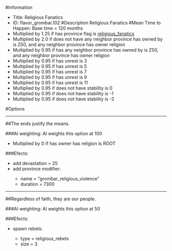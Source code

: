 #Information
 - Title: Religious Fanatics
 - ID: flavor_grombar.102
#Description
Religious Fanatics
#Mean Time to Happen:
Base time = 120 months
 - Multiplied by 1.25 if has province flag is [religious_fanatics](../flags/religious_fanatics.md)
 - Multiplied by 2.0 if does not have any neighbor province has owned by is Z50, and any neighbor province has owner religion
 - Multiplied by 0.95 if has any neighbor province has owned by is Z50, and any neighbor province has owner religion
 - Multiplied by 0.95 if has unrest is 3
 - Multiplied by 0.95 if has unrest is 5
 - Multiplied by 0.95 if has unrest is 7
 - Multiplied by 0.95 if has unrest is 9
 - Multiplied by 0.95 if has unrest is 11
 - Multiplied by 0.95 if does not have stability is 0
 - Multiplied by 0.95 if does not have stability is -1
 - Multiplied by 0.95 if does not have stability is -2

#Options

___
##The ends justify the means.

###AI weighting:
AI weights this option at 100
 - Multiplied by 0 if has owner has religion is ROOT


###Efects:<ul><li>add devastation = 25</li><li>add province modifier:</li><ul><li>name = "grombar_religious_violence"</li><li>duration = 7300</li></ul></ul>

___
##Regardless of faith, they are our people.

###AI weighting:
AI weights this option at 50


###Efects:<ul><li>spawn rebels:</li><ul><li>type = religious_rebels</li><li>size = 3</li></ul></ul>
